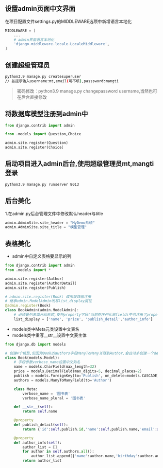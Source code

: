 ## 设置admin页面中文界面
在项目配置文件settings.py的MIDDLEWARE选项中新增语言本地化
``` py
MIDDLEWARE = [
    ...
    # admin界面语言本地化
    'django.middleware.locale.LocaleMiddleware',
]
```

## 创建超级管理员
```sh
python3.9 manage.py createsuperuser
// 按提示输入username:mt,email(可不填),passsword:mangti
```
>密码修改：python3.9 manage.py changepassword username,当然也可在后台直接修改


## 将数据库模型注册到admin中
```py
from django.contrib import admin

from .models import Question,Choice

admin.site.register(Question)
admin.site.register(Choice)
```


## 启动项目进入admin后台,使用超级管理员mt,mangti登录
```sh
python3.9 manage.py runserver 8013
```


## 后台美化
1.在admin.py后台管理文件中修改默认header与title
```py
admin.AdminSite.site_header = "MyDemo系统"
admin.AdminSite.site_title = "模型管理"
```

## 表格美化
- admin中自定义表格要显示的列
```py
from django.contrib import admin
from .models import *

admin.site.register(Author)
admin.site.register(AuthorDetail)
admin.site.register(Publish)

# admin.site.register(Book) 改用装饰器注册
# 继承admin.ModelAdmin改写list_display属性
@admin.register(Book)
class BookAdmin(admin.ModelAdmin):
    # 必须是列表或元组形式,支持property字段(当前在序列化器fields中也注册了property属性)
    list_display = ['name', 'price', 'publish_detail','author_info']
```
- models类中Meta元类设置中文表名
- models类中重写__str__设置中文表主体
```py
from django.db import models

# 创建4个模型,但因为Book的authors字段ManyToMany关联到Author,会自动多创建一个demo_book_authors中间表
class Book(models.Model):
    # 字段参数verbose_name设置中文列名
    name = models.CharField(max_length=32)
    price = models.DecimalField(max_digits=5, decimal_places=2)
    publish = models.ForeignKey(to='Publish', on_delete=models.CASCADE)
    authors = models.ManyToManyField(to='Author')

    class Meta:
        verbose_name = '图书表'
        verbose_name_plural = '图书表'

    def __str__(self):
        return self.name

    @property
    def publish_detail(self):
        return {'id':self.publish.id,'name':self.publish.name,'email':self.publish.email}

    @property
    def author_info(self):
        author_list = []
        for author in self.authors.all():
            author_list.append({'name':author.name,'birthday':author.author_detail.birthday,'addr':author.author_detail.addr})
        return author_list
```








